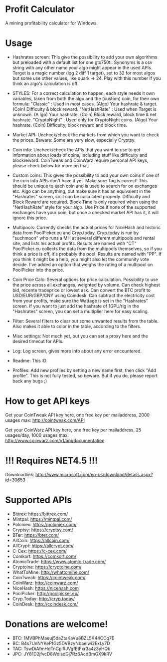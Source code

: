 Profit Calculator
================

A mining profitability calculator for Windows. 

Usage
================
- Hashrates screen:
This give the possibility to add your own algorithms but preloaded with a default list for one gtx750ti. 
Synonyms is a csv string with any other name your algo might appear in the used APIs.
Target is a magic number (log 2 diff 1 target), set to 32 for most algos but some use other values, like quark => 24. Play with this number if you think an algo's calculation is off. 

- STYLES:
For a correct calculation to happen, each style needs it own variables, taken from both the algo and the (custom) coin, for their own formula:
 "Classic" : Used in most cases. (Algo) Your hashrate & target. (Coin) Difficulty & block reward.
 "NetHashRate" : Used when Target is unknown. (A	lgo) Your hashrate. (Coin) Block reward, block time & net hashrate.
 "CryptoNight" : Used only for CryptoNight coins. (Algo) Your hashrate. (Coin) Difficulty, block reward and block time.

- Market API:
Uncheck/check the markets from which you want to check the prices. Beware: Some are very slow, especially Cryptsy.

- Coin info:
Uncheck/check the APIs that you want to use to get information about loads of coins, including stuff like difficulty and blockreward. CoinTweak and CoinWarz require personal API keys, please check below for more on that.

- Custom coins:
This gives the possibility to add your own coins if one of the coin info APIs don't have it yet. 
Make sure Tag is correct! This should be unique to each coin and is used to search for on exchanges etc. 
Algo can be anything, but make sure it has an equivalent in the "Hashrates" screen, so it can be calculated properly. 
Difficulty and Block Reward are required. Block Time is only required when using the "NetHashRate" style for your algo. 
Use Price if none of the supported exchanges have your coin, but once a checked market API has it, it will ignore this price.

- Multipools:
Currently checks the actual prices for NiceHash and historic data from PoolPicker.eu and Cryp.today. 
Cryp.today is run by "suchmoon" who runs a MH at several different multipools and rental site, and lists his actual profits. Results are named with "CT"
PoolPicker.eu collects the data from the multipools themselves, so if you think a price is off, it's probably the pool. Results are named with "PP". 
If you think it might be a help, you might also let the community vote decide. I've added an option that weighs the rating of a multipool on PoolPicker into the price.

- Coin Price Calc:
Several options for price calculation.
Possibility to use the price across all exchanges, weighted by volume.
Can check highest bid, recente tradeprice or lowest ask.
Can convert the BTC profit to USD/EUR/GBP/CNY using Coindesk.
Can subtract the electricity cost from your profits, make sure the Wattage is set in the "Hashrates" screen. 
If you want to just add the hashrate of 1GPU/rig in the "Hashrates" screen, you can set a multiplier here for easy scaling.

- Filter:
Several filters to clear out some unwanted results from the table. Also makes it able to color in the table, according to the filters. 

- Misc settings:
Not much yet, but you can set a proxy here and the desired timeout for APIs.

- Log: 
Log screen, gives more info about any error encountered. 

- Readme:
This :D

- Profiles:
Add new profiles by setting a new name first, then click "Add profile". This is not fully tested, so beware. But if you do, please report back any bugs ;)


How to get API keys
================
Get your CoinTweak API key here, one free key per mailaddress, 2000 usages max:
http://cointweak.com/API

Get your CoinWarz API key here, one free key per mailaddress, 25 usages/day, 1000 usages max:
http://www.coinwarz.com/v1/api/documentation

!!! Requires NET4.5 !!!
================
Downloadlink: http://www.microsoft.com/en-us/download/details.aspx?id=30653


Supported APIs
================
- Bittrex:		https://bittrex.com/
- Mintpal:		https://mintpal.com/
- Poloniex:	https://poloniex.com/
- Cryptsy:		https://cryptsy.com/
- BTer:		https://bter.com/
- AllCoin:		https://allcoin.com/
- AllCrypt:	https://allcrypt.com/
- C-Cex:		https://c-cex.com/
- Comkort:		https://comkort.com/
- AtomicTrade:	https://www.atomic-trade.com/
- Cryptoine: 	https://cryptoine.com/
- WhatToMine:	http://whattomine.com/
- CoinTweak:	https://cointweak.com/
- CoinWarz:	http://coinwarz.com/
- NiceHash:	https://nicehash.com
- PoolPicker:	http://poolpicker.eu/
- Cryp.Today:	http://cryp.today/
- CoinDesk:	http://coindesk.com/


Donations are welcome!
================
- BTC: 	1MVBPhMaeuj5daZtaKaVu8BZL5K44CCq7E
- BC: 	B4s7UnNYKePfGz5DVBzyNbaeiwi2ExLy7D
- TAC: 	TswDiAfmHdTnCpiRJVgfEtFxr3a4z3yHQk
- JPC: 	JY81D2jfvcD8WdisdGj7Rz6AcdBmGX9kRV